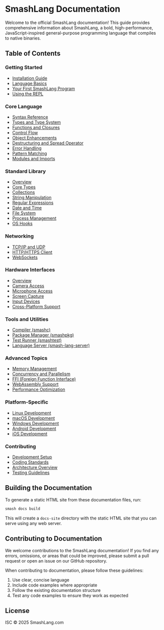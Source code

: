 # SmashLang Documentation

Welcome to the official SmashLang documentation! This guide provides comprehensive information about SmashLang, a bold, high-performance, JavaScript-inspired general-purpose programming language that compiles to native binaries.

## Table of Contents

### Getting Started
- [Installation Guide](./getting-started/installation.md)
- [Language Basics](./getting-started/language-basics.md)
- [Your First SmashLang Program](./getting-started/first-program.md)
- [Using the REPL](./getting-started/repl.md)

### Core Language
- [Syntax Reference](./language/syntax.md)
- [Types and Type System](./language/types.md)
- [Functions and Closures](./language/functions.md)
- [Control Flow](./language/control-flow.md)
- [Object Enhancements](./language/object-enhancements.md)
- [Destructuring and Spread Operator](./language/destructuring.md)
- [Error Handling](./language/error-handling.md)
- [Pattern Matching](./language/pattern-matching.md)
- [Modules and Imports](./language/modules.md)

### Standard Library
- [Overview](./standard-library/overview.md)
- [Core Types](./standard-library/core-types.md)
- [Collections](./standard-library/collections.md)
- [String Manipulation](./standard-library/strings.md)
- [Regular Expressions](./standard-library/regex.md)
- [Date and Time](./standard-library/datetime.md)
- [File System](./standard-library/filesystem.md)
- [Process Management](./standard-library/process.md)
- [OS Hooks](./standard-library/os-hooks.md)

### Networking
- [TCP/IP and UDP](./networking/tcp-udp.md)
- [HTTP/HTTPS Client](./networking/http-client.md)
- [WebSockets](./networking/websockets.md)

### Hardware Interfaces
- [Overview](./hardware/overview.md)
- [Camera Access](./hardware/camera.md)
- [Microphone Access](./hardware/microphone.md)
- [Screen Capture](./hardware/screen.md)
- [Input Devices](./hardware/input.md)
- [Cross-Platform Support](./hardware/cross-platform.md)

### Tools and Utilities
- [Compiler (smashc)](./tools/compiler.md)
- [Package Manager (smashpkg)](./tools/package-manager.md)
- [Test Runner (smashtest)](./tools/test-runner.md)
- [Language Server (smash-lang-server)](./tools/language-server.md)

### Advanced Topics
- [Memory Management](./advanced/memory-management.md)
- [Concurrency and Parallelism](./advanced/concurrency.md)
- [FFI (Foreign Function Interface)](./advanced/ffi.md)
- [WebAssembly Support](./advanced/wasm.md)
- [Performance Optimization](./advanced/optimization.md)

### Platform-Specific
- [Linux Development](./platforms/linux.md)
- [macOS Development](./platforms/macos.md)
- [Windows Development](./platforms/windows.md)
- [Android Development](./platforms/android.md)
- [iOS Development](./platforms/ios.md)

### Contributing
- [Development Setup](./contributing/setup.md)
- [Coding Standards](./contributing/coding-standards.md)
- [Architecture Overview](./contributing/architecture.md)
- [Testing Guidelines](./contributing/testing.md)

## Building the Documentation

To generate a static HTML site from these documentation files, run:

```bash
smash docs build
```

This will create a `docs-site` directory with the static HTML site that you can serve using any web server.

## Contributing to Documentation

We welcome contributions to the SmashLang documentation! If you find any errors, omissions, or areas that could be improved, please submit a pull request or open an issue on our GitHub repository.

When contributing to documentation, please follow these guidelines:

1. Use clear, concise language
2. Include code examples where appropriate
3. Follow the existing documentation structure
4. Test any code examples to ensure they work as expected

## License

ISC © 2025 SmashLang.com
